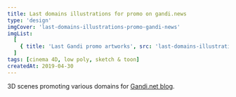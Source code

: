 ```yaml
---
title: Last domains illustrations for promo on gandi.news
type: 'design'
imgCover: 'last-domains-illustrations-promo-gandi-news'
imgList:
  [
    { title: 'Last Gandi promo artworks', src: 'last-domains-illustrations-promo-gandi-news_1' },
  ]
tags: [cinema 4D, low poly, sketch & toon]
createdAt: 2019-04-30
---
```


3D scenes promoting various domains for [Gandi.net blog](https://news.gandi.net).
<!--more-->